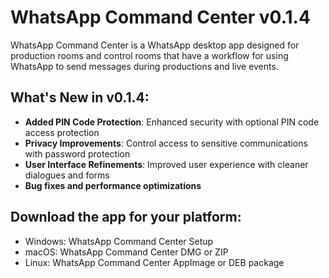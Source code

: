 # WhatsApp Command Center v0.1.4

WhatsApp Command Center is a WhatsApp desktop app designed for production rooms and control rooms that have a workflow for using WhatsApp to send messages during productions and live events.

## What's New in v0.1.4:

- **Added PIN Code Protection**: Enhanced security with optional PIN code access protection
- **Privacy Improvements**: Control access to sensitive communications with password protection
- **User Interface Refinements**: Improved user experience with cleaner dialogues and forms
- **Bug fixes and performance optimizations**

## Download the app for your platform:

- Windows: WhatsApp Command Center Setup
- macOS: WhatsApp Command Center DMG or ZIP
- Linux: WhatsApp Command Center AppImage or DEB package
